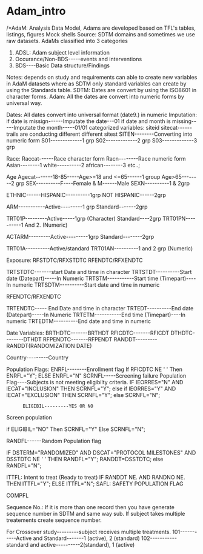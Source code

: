 # Adam_intro
/*AdaM: Analysis Data Model, Adams are developed based on TFL's tables, listings, figures Mock shells
Source: SDTM domains and sometimes we use raw datasets.
AdaMs classified into 3 categories
1. ADSL: Adam subject level information
2. Occurance/Non-BDS-----events and interventions
3. BDS----Basic Data structure/Findings

Notes: depends on study and requirements can able to create new variables in AdaM datasets where as SDTM only standard variables can create by using the Standards table.
SDTM: Dates are convert by using the ISO8601 in character forms.
Adam: All the dates are convert into numeric forms by universal way.

Dates: All dates convert into universal format (date9.) in numeric
Imputation:
if date is missign------Imputate the date---01
if date and month is missing-----Imputate the month-----01/01
categorized variables:
siteid
sitecat------trails are conducting different different sitest
SITEN--------Converting into numeric form
S01-------------1 grp
S02-------------2 grp
S03-------------3 grp

Race:
Raccat------Race character form
Racn--------Race numeric form
Asian--------1
white----------2
african--------3 etc..;

Age
Agecat-------18-85-----Age>=18 and <=65------1 group
                       Age>65--------2 grp
SEX----------F----Female & M------Male
SEXN----------1 & 2grp

ETHNIC------HISPANIC----------1grp
            NOT HISPANIC------2grp

ARM-----------Active---------1 grp
              Standard-------2grp

TRT01P---------Active-----1grp (Character)
               Standard----2grp
TRT01PN----------1 And 2. (Numeric)

ACTARM---------Active---------1grp
              Standard--------2grp

TRT01A----------Active/standard
TRT01AN----------1 and 2 grp (Numeric)

Exposure:
RFSTDTC/RFXSTDTC
RFENDTC/RFXENDTC

TRTSTDTC-------start Date and time in character
TRTSTDT----------Start date (Datepart)-----In Numeric
TRTSTM-----------Start time (Timepart)----In numeric
TRTSDTM----------Start date and time in numeric

RFENDTC/RFXENDTC

TRTENDTC----- End Date and time in character
TRTEDT----------End date (Datepart)-----In Numeric
TRTETM-----------End time (Timepart)----In numeric
TRTEDTM----------End date and time in numeric

Date Variables:
BRTHDTC-------BRTHDT
RFICDTC-------RFICDT
DTHDTC--------DTHDT
RFPENDTC-------RFPENDT
RANDDT---------RANDDT(RANDOMIZATION DATE)

Country---------Country

Population Flags:
ENRFL--------Enrollment flag
             If RFICDTC NE ' ' Then ENRFL="Y"; ELSE ENRFL="N"
SCRNFL-----Screening failure Population Flag----Subjects is not meeting eligibilty criteria.
          IF IEORRES="N" AND IECAT="INCLUSION" THEN SCRNFL="Y";
          else if IEORRES="Y" AND IECAT="EXCLUSION" THEN SCRNFL="Y";
          else SCRNFL="N";
          
          ELIGIBIL---------YES OR NO
Screen population

if ELIGIBIL="NO" Then SCRNFL="Y"
Else SCRNFL="N";


RANDFL------Random Population flag

IF DSTERM="RANDOMIZED" AND DSCAT="PROTOCOL MILESTONES" AND DSSTDTC NE ' ' THEN RANDFL="Y";
RANDDT=DSSTDTC;
else RANDFL="N";

ITTFL: Intent to treat (Ready to treat)
       IF RANDDT NE. AND RANDNO NE. THEN ITTFL="Y";
       ELSE ITTFL="N";
SAFL: SAFETY POPULATION FLAG
      
COMPFL


Sequence No.: If it is more than one record then you have generate sequence number in SDTM and same way sub. If subject takes multiple treatements create sequence number.

For Crossover study---------subject receives multiple treatments.
101-----------Active and Standard-------1 (active), 2 (standard)
102-----------standard and active----------2(standard), 1 (active)


